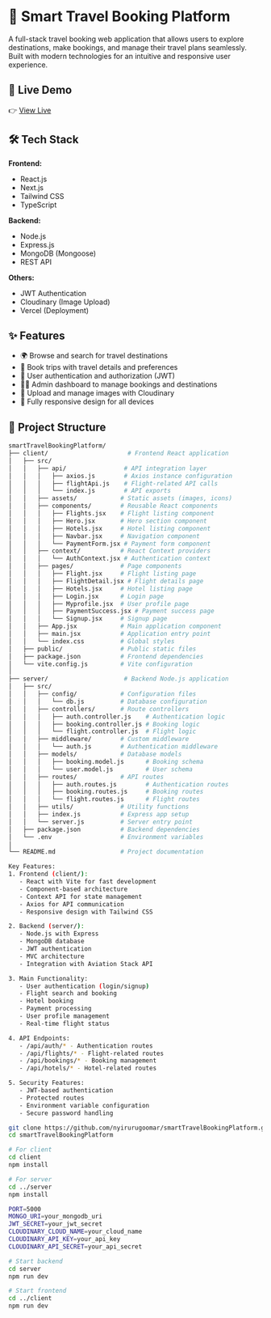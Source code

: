 # 🧳 Smart Travel Booking Platform

A full-stack travel booking web application that allows users to explore destinations, make bookings, and manage their travel plans seamlessly. Built with modern technologies for an intuitive and responsive user experience.

## 🚀 Live Demo

👉 [View Live](https://smart-travel-booking-platform.vercel.app)

## 🛠️ Tech Stack

**Frontend:**
- React.js
- Next.js
- Tailwind CSS
- TypeScript

**Backend:**
- Node.js
- Express.js
- MongoDB (Mongoose)
- REST API

**Others:**
- JWT Authentication
- Cloudinary (Image Upload)
- Vercel (Deployment)

## ✨ Features

- 🌍 Browse and search for travel destinations
- 🛫 Book trips with travel details and preferences
- 🔐 User authentication and authorization (JWT)
- 🧑‍💼 Admin dashboard to manage bookings and destinations
- 📸 Upload and manage images with Cloudinary
- 📱 Fully responsive design for all devices

## 📂 Project Structure

```bash
smartTravelBookingPlatform/
├── client/                      # Frontend React application
│   ├── src/
│   │   ├── api/                # API integration layer
│   │   │   ├── axios.js        # Axios instance configuration
│   │   │   ├── flightApi.js    # Flight-related API calls
│   │   │   └── index.js        # API exports
│   │   ├── assets/            # Static assets (images, icons)
│   │   ├── components/        # Reusable React components
│   │   │   ├── Flights.jsx    # Flight listing component
│   │   │   ├── Hero.jsx       # Hero section component
│   │   │   ├── Hotels.jsx     # Hotel listing component
│   │   │   ├── Navbar.jsx     # Navigation component
│   │   │   └── PaymentForm.jsx # Payment form component
│   │   ├── context/           # React Context providers
│   │   │   └── AuthContext.jsx # Authentication context
│   │   ├── pages/             # Page components
│   │   │   ├── Flight.jsx     # Flight listing page
│   │   │   ├── FlightDetail.jsx # Flight details page
│   │   │   ├── Hotels.jsx     # Hotel listing page
│   │   │   ├── Login.jsx      # Login page
│   │   │   ├── Myprofile.jsx  # User profile page
│   │   │   ├── PaymentSuccess.jsx # Payment success page
│   │   │   └── Signup.jsx     # Signup page
│   │   ├── App.jsx            # Main application component
│   │   ├── main.jsx           # Application entry point
│   │   └── index.css          # Global styles
│   ├── public/                # Public static files
│   ├── package.json           # Frontend dependencies
│   └── vite.config.js         # Vite configuration
│
├── server/                     # Backend Node.js application
│   ├── src/
│   │   ├── config/            # Configuration files
│   │   │   └── db.js          # Database configuration
│   │   ├── controllers/       # Route controllers
│   │   │   ├── auth.controller.js    # Authentication logic
│   │   │   ├── booking.controller.js # Booking logic
│   │   │   └── flight.controller.js  # Flight logic
│   │   ├── middleware/        # Custom middleware
│   │   │   └── auth.js        # Authentication middleware
│   │   ├── models/            # Database models
│   │   │   ├── booking.model.js      # Booking schema
│   │   │   └── user.model.js         # User schema
│   │   ├── routes/            # API routes
│   │   │   ├── auth.routes.js        # Authentication routes
│   │   │   ├── booking.routes.js     # Booking routes
│   │   │   └── flight.routes.js      # Flight routes
│   │   ├── utils/             # Utility functions
│   │   ├── index.js           # Express app setup
│   │   └── server.js          # Server entry point
│   ├── package.json           # Backend dependencies
│   └── .env                   # Environment variables
│
└── README.md                  # Project documentation

Key Features:
1. Frontend (client/):
   - React with Vite for fast development
   - Component-based architecture
   - Context API for state management
   - Axios for API communication
   - Responsive design with Tailwind CSS

2. Backend (server/):
   - Node.js with Express
   - MongoDB database
   - JWT authentication
   - MVC architecture
   - Integration with Aviation Stack API

3. Main Functionality:
   - User authentication (login/signup)
   - Flight search and booking
   - Hotel booking
   - Payment processing
   - User profile management
   - Real-time flight status

4. API Endpoints:
   - /api/auth/* - Authentication routes
   - /api/flights/* - Flight-related routes
   - /api/bookings/* - Booking management
   - /api/hotels/* - Hotel-related routes

5. Security Features:
   - JWT-based authentication
   - Protected routes
   - Environment variable configuration
   - Secure password handling


```

```Bash
git clone https://github.com/nyirurugoomar/smartTravelBookingPlatform.git
cd smartTravelBookingPlatform
```
```Bash
# For client
cd client
npm install

# For server
cd ../server
npm install
```
```Bash
PORT=5000
MONGO_URI=your_mongodb_uri
JWT_SECRET=your_jwt_secret
CLOUDINARY_CLOUD_NAME=your_cloud_name
CLOUDINARY_API_KEY=your_api_key
CLOUDINARY_API_SECRET=your_api_secret

```

```Bash
# Start backend
cd server
npm run dev

# Start frontend
cd ../client
npm run dev
```
